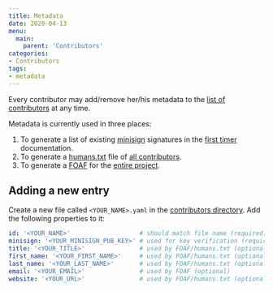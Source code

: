 ```yaml
---
title: Metadata
date: 2020-04-13
menu:
  main:
    parent: 'Contributors'
categories:
- Contributors
tags:
- metadata
---
```


Every contributor may add/remove her/his metadata to the [list of contributors](https://github.com/metio/ilo/tree/master/ilo-docs/data/contributors) at any time.

Metadata is currently used in three places:

1. To generate a list of existing [minisign](https://jedisct1.github.io/minisign/) signatures in the [first timer](../first-timer) documentation.
2. To generate a [humans.txt](http://humanstxt.org/) file of [all contributors](https://ilo.projects.metio.wtf/humans.txt).
3. To generate a [FOAF](http://www.foaf-project.org/) for the [entire project](https://ilo.projects.metio.wtf/foaf.rdf).

## Adding a new entry

Create a new file called `<YOUR_NAME>.yaml` in the [contributors directory](https://github.com/metio/ilo/tree/master/ilo-docs/data/contributors). Add the following properties to it:

```yaml
id: '<YOUR_NAME>'                   # should match file name (required)
minisign: '<YOUR_MINISIGN_PUB_KEY>' # used for key verification (required)
title: '<YOUR_TITLE>'               # used by FOAF/humans.txt (optional)
first_name: '<YOUR_FIRST_NAME>'     # used by FOAF/humans.txt (optional)
last_name: '<YOUR_LAST_NAME>'       # used by FOAF/humans.txt (optional)
email: '<YOUR_EMAIL>'               # used by FOAF (optional)
website: '<YOUR_URL>'               # used by FOAF/humans.txt (optional)
```
